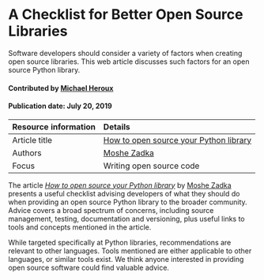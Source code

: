 
# A Checklist for Better Open Source Libraries
<!--- deck text start --->
Software developers should consider a variety of factors when creating open source libraries. This web article discusses such factors for an open source Python library.
<!--- deck text end --->

#### Contributed by [Michael Heroux](https://github.com/maherou "Mike Heroux GitHub Profile")

#### Publication date: July 20, 2019

Resource information | Details
:--- | :--- 
Article title  | [How to open source your Python library](https://opensource.com/article/18/12/tips-open-sourcing-python-libraries)
Authors | [Moshe Zadka](https://opensource.com/users/moshez)
Focus | Writing open source code

The article *[How to open source your Python library](https://opensource.com/article/18/12/tips-open-sourcing-python-libraries)* by [Moshe Zadka](https://opensource.com/users/moshez) presents a useful checklist advising developers of what they should do when providing an open source Python library to the broader community.  Advice covers a broad spectrum of concerns, including source management, testing, documentation and versioning, plus useful links to tools and concepts mentioned in the article.  

While targeted specifically at Python libraries, recommendations are relevant to other languages.  Tools mentioned are either applicable to other languages, or similar tools exist.  We think anyone interested in providing open source software could find valuable advice.

<!---
Publish: yes
Pinned: no
Topics: Documentation, Revision control, Configuration and builds
--->
